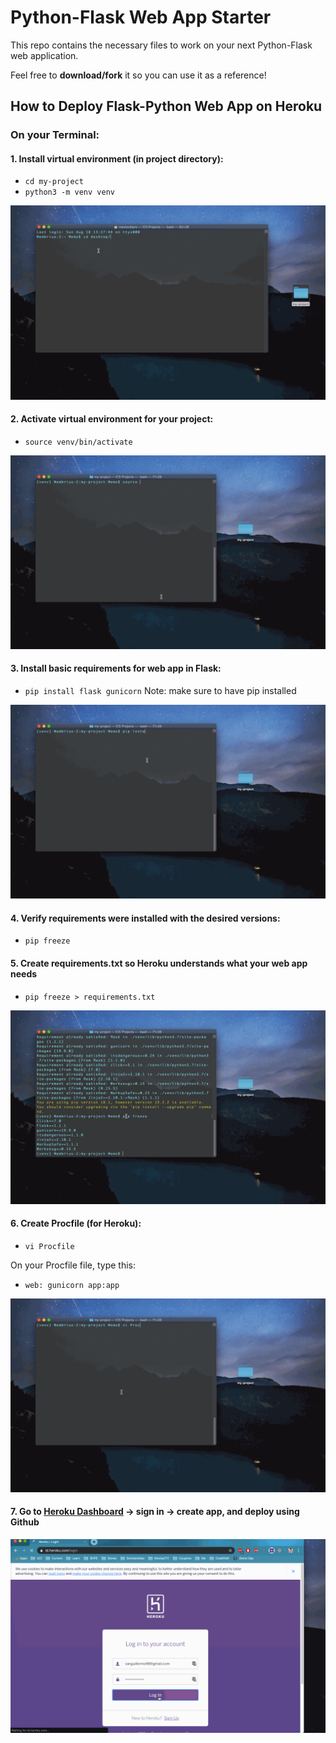 

# Python-Flask Web App Starter
This repo contains the necessary files to work on your next Python-Flask web application.

Feel free to **download/fork** it so you can use it as a reference!


## How to Deploy Flask-Python Web App on Heroku

### On your Terminal:

#### 1. Install virtual environment (in project directory):
- `cd my-project`
- `python3 -m venv venv`

![Install venv](gifs/walkthrough1.gif)


#### 2. Activate virtual environment for your project:
- `source venv/bin/activate`

![Activate venv](gifs/walkthrough2.gif)


#### 3. Install basic requirements for web app in Flask:
 - `pip install flask gunicorn`
 Note: make sure to have pip installed

![Install requirements](gifs/walkthrough3.gif)


#### 4. Verify requirements were installed with the desired versions:
- `pip freeze`

#### 5. Create requirements.txt so Heroku understands what your web app needs
- `pip freeze > requirements.txt`

![Create requirements.txt](gifs/walkthrough4.gif)


#### 6. Create Procfile (for Heroku):
- `vi Procfile`

On your Procfile file, type this:
- `web: gunicorn app:app`


![Create Procfile](gifs/walkthrough5.gif)



#### 7. Go to [Heroku Dashboard](http://heroku.com) -> sign in -> create app, and deploy using Github


![Deploy to Heroku](gifs/walkthrough6.gif)
